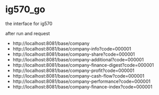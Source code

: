 # ig570_go
the interface for ig570

after run and request
- http://localhost:8081/base/company
- http://localhost:8081/base/company-info?code=000001
- http://localhost:8081/base/company-share?code=000001
- http://localhost:8081/base/company-additional?code=000001
- http://localhost:8081/base/company-finance-digest?code=000001
- http://localhost:8081/base/company-profit?code=000001
- http://localhost:8081/base/company-cash-flow?code=000001
- http://localhost:8081/base/company-performance?code=000001
- http://localhost:8081/base/company-finance-index?code=000001
